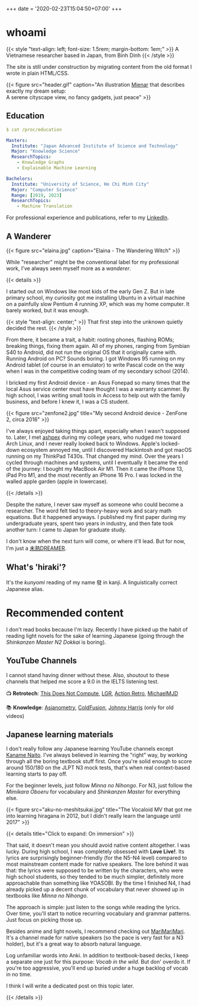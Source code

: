 +++
date = '2020-02-23T15:04:50+07:00'
+++

# whoami

{{< style "text-align: left; font-size: 1.5rem; margin-bottom: 1em;" >}}
A Vietnamese researcher based in Japan, from Binh Dinh
{{< /style >}}

The site is still under construction by migrating content from the old format I wrote in plain HTML/CSS.


{{< figure src="header.gif" caption="An illustration [Mienar](https://mienar.com) that describes exactly my dream setup: <br/> A serene cityscape view, no fancy gadgets, just peace" >}}

## Education

```yaml
$ cat /proc/education

Masters:
  Institute: "Japan Advanced Institute of Science and Technology"
  Major: "Knowledge Science"
  ResearchTopics:
    - Knowledge Graphs
    - Explainable Machine Learning

Bachelors:
  Institute: "University of Science, Ho Chi Minh City"
  Major: "Computer Science"
  Range: [2019, 2023]
  ResearchTopics:
    - Machine Translation
```

For professional experience and publications, refer to my [LinkedIn](https://linkedin.com/in/hungngocphat-hcmus).


## A Wanderer

{{< figure src="elaina.jpg" caption="Elaina - The Wandering Witch" >}}

While "researcher" might be the conventional label for my professional work, I've always seen myself more as a _wanderer_.

{{< details >}}


I started out on Windows like most kids of the early Gen Z. But in late primary school, my curiosity got me installing Ubuntu in a virtual machine on a painfully slow Pentium 4 running XP, which was my home computer. It barely worked, but it was enough. 

{{< style "text-align: center;" >}}
That first step into the unknown quietly decided the rest.
{{< /style >}}

From there, it became a trait, a habit: rooting phones, flashing ROMs; breaking things, fixing them again. All of my phones, ranging from Symbian S40 to Android, did not run the original OS that it originally came with. Running Android on PC? Sounds boring. I got Windows 95 running on my Android tablet (of course in an emulator) to write Pascal code on the way when I was in the competitive coding team of my secondary school (2014).

I bricked my first Android device - an Asus Fonepad so many times that the local Asus service center must have thought I was a warranty scammer. By high school, I was writing small tools in Access to help out with the family business, and before I knew it, I was a CS student.

{{< figure src="zenfone2.jpg" title="My second Android device - ZenFone 2, circa 2016" >}}

I've always enjoyed taking things apart, especially when I wasn't supposed to. Later, I met [ashpex](https://ashpex.net) during my college years, who nudged me toward Arch Linux, and I never really looked back to Windows. Apple's locked-down ecosystem annoyed me, until I discovered Hackintosh and got macOS running on my ThinkPad T430s. That changed my mind. Over the years I cycled through machines and systems, until I eventually it became the end of the journey: I bought my MacBook Air M1. Then it came the iPhone 13, iPad Pro M1, and the most recently an iPhone 16 Pro. I was locked in the walled apple garden (apple in lowercase).

{{< /details >}}


Despite the nature, I never saw myself as someone who could become a researcher. The word felt tied to theory-heavy work and scary math equations. But it happened anyways. I published my first paper during my undergraduate years, spent two years in industry, and then fate took another turn: I came to Japan for graduate study.

I don't know when the next turn will come, or where it'll lead. But for now, I'm just a [未熟DREAMER](https://love-live.fandom.com/wiki/Mijuku_DREAMER#Kanji).

## What's 'hiraki'?

It's the _kunyomi_ reading of my name 發 in kanji. A linguistically correct Japanese alias.

# Recommended content

I don't read books because I'm lazy. Recently I have picked up the habit of reading light novels for the sake of learning Japanese (going through the _Shinkanzen Master N2 Dokkai_ is boring).

## YouTube Channels

I cannot stand having dinner without these. Also, shoutout to these channels that helped me score a 9.0 in the IELTS listening test.

📺 **Retrotech**: [This Does Not Compute](https://www.youtube.com/@ThisDoesNotCompute), [LGR](https://www.youtube.com/@LGR), [Action Retro](https://www.youtube.com/@ActionRetro), [MichaelMJD](https://www.youtube.com/@MichaelMJD)


📚 **Knowledge**: [Asianometry](https://www.youtube.com/@Asianometry), [ColdFusion](https://www.youtube.com/coldfusion), [Johnny Harris](https://www.youtube.com/@johnnyharris) (only for old videos)

## Japanese learning materials

I don't really follow any Japanese learning YouTube channels except [Kaname Naito](https://www.youtube.com/@kanamenaito). I've always believed in learning the "right" way, by working through all the boring textbook stuff first. Once you're solid enough to score around 150/180 on the JLPT N3 mock tests, that's when real context-based learning starts to pay off. 

For the beginner levels, just follow _Minna no Nihongo_. For N3, just follow the _Mimikara Oboeru_ for vocabulary and _Shinkanzen Master_ for everything else.

{{< figure src="aku-no-meshitsukai.jpg" title="The Vocaloid MV that got me into learning hiragana in 2012, but I didn't really learn the language until 2017" >}}

{{< details title="Click to expand: On immersion" >}}

That said, it doesn't mean you should avoid native content altogether. I was lucky. During high school, I was completely obsessed with **Love Live!**. Its lyrics are surprisingly beginner-friendly (for the N5-N4 level) compared to most mainstream content made for native speakers. The lore behind it was that: the lyrics were supposed to be written by the characters, who were high school students, so they tended to be much simpler, definitely more approachable than something like YOASOBI. By the time I finished N4, I had already picked up a decent chunk of vocabulary that never showed up in textbooks like _Minna no Nihongo_.

The approach is simple: just listen to the songs while reading the lyrics. Over time, you'll start to notice recurring vocabulary and grammar patterns. Just focus on picking those up.
  
Besides anime and light novels, I recommend checking out [MariMariMari](https://www.youtube.com/@marymarymary80s). It's a channel made for native speakers (so the pace is very fast for a N3 holder), but it's a great way to absorb natural language.

Log unfamiliar words into Anki. In addition to textbook-based decks, I keep a separate one just for this purpose: _Vocab in the wild_. But don' overdo it. If you're too aggressive, you'll end up buried under a huge backlog of vocab in no time.

I think I will write a dedicated post on this topic later.

{{< /details >}}

